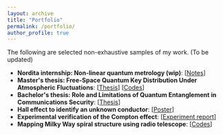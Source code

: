 ```yaml
---
layout: archive
title: "Portfolio"
permalink: /portfolio/
author_profile: true
---
```

The following are selected non-exhaustive samples of my work. (To be updated)
* **Nordita internship: Non-linear quantum metrology (wip)**: [[Notes](https://www.overleaf.com/read/sqfzpwrbtknw#9cd89a)]
* **Master's thesis: Free-Space Quantum Key Distribution Under Atmospheric Fluctuations**: [[Thesis](https://gehadibany.github.io/files/Thesis.pdf)] [[Codes](https://github.com/gehadibany/thesis_work)]
* **Bachelor's thesis: Role and Limitations of Quantum Entanglement in Communications Security**: [[Thesis](https://gehadibany.github.io/files/B_thesis.pdf)]
* **Hall effect to identify an unknown conductor**: [[Poster](https://gehadibany.github.io/files/Hall_effect.pdf)]
* **Experimental verification of the Compton effect**: [[Experiment report](https://gehadibany.github.io/files/Compton.pdf)]
* **Mapping Milky Way spiral structure using radio telescope**: [[Codes](https://github.com/gehadibany/milky_way_mapping)]
